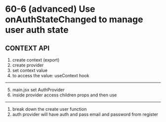 # 60-6 (advanced) Use onAuthStateChanged to manage user auth state

## CONTEXT API

1. create context (export)
2. create provider
3. set context value
4. to access the value: useContext hook

<hr />

5. main.jsx set AuthProvider
6. inside provider access children props and then use

<hr />

1. break down the create user function
2. auth provider will have auth and pass email and password from register
